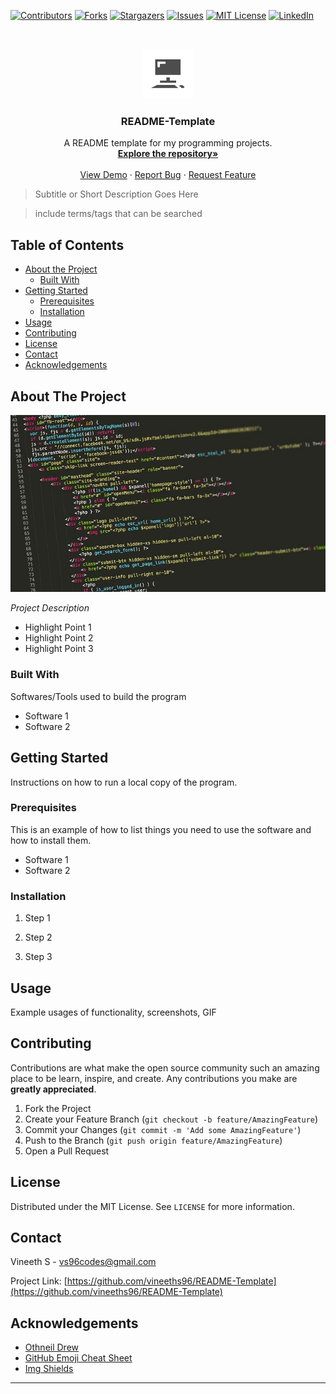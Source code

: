 [![Contributors][contributors-shield]][contributors-url] [![Forks][forks-shield]][forks-url] [![Stargazers][stars-shield]][stars-url] [![Issues][issues-shield]][issues-url] [![MIT License][license-shield]][license-url] [![LinkedIn][linkedin-shield]][linkedin-url]

<!-- PROJECT LOGO -->
<br />

<p align="center">
  <a href="https://github.com/othneildrew/Best-README-Template">
    <img src="images/logo.svg" alt="Logo" width="80" height="80">
  </a>
  <h3 align="center">README-Template</h3>
  <p align="center">
    A README template for my programming projects.
    <br />
    <a href=https://github.com/vineeths96/README-Template><strong>Explore the repository»</strong></a>
    <br />
    <br />
    <a href=https://github.com/vineeths96/README-Template>View Demo</a>
    ·
    <a href=https://github.com/vineeths96/README-Template>Report Bug</a>
    ·
    <a href=https://github.com/vineeths96/README-Template>Request Feature</a>
  </p>

</p>

> Subtitle or Short Description Goes Here

> include terms/tags that can be searched

<!-- TABLE OF CONTENTS -->
## Table of Contents

* [About the Project](#about-the-project)
  * [Built With](#built-with)
* [Getting Started](#getting-started)
  * [Prerequisites](#prerequisites)
  * [Installation](#installation)
* [Usage](#usage)
* [Contributing](#contributing)
* [License](#license)
* [Contact](#contact)
* [Acknowledgements](#acknowledgements)



<!-- ABOUT THE PROJECT -->
## About The Project

[![Product Name Screen Shot][product-screenshot]](https://example.com)

*Project Description*

* Highlight Point 1
* Highlight Point 2
* Highlight Point 3

### Built With
Softwares/Tools used to build the program
* Software 1
* Software 2



<!-- GETTING STARTED -->
## Getting Started

Instructions on how to run a local copy of the program.

### Prerequisites

This is an example of how to list things you need to use the software and how to install them.
* Software 1
* Software 2

### Installation

1. Step 1
2. Step 2

3. Step 3



<!-- USAGE EXAMPLES -->
## Usage

Example usages of functionality, screenshots, GIF



<!-- CONTRIBUTING -->

## Contributing

Contributions are what make the open source community such an amazing place to be learn, inspire, and create. Any contributions you make are **greatly appreciated**.

1. Fork the Project
2. Create your Feature Branch (`git checkout -b feature/AmazingFeature`)
3. Commit your Changes (`git commit -m 'Add some AmazingFeature'`)
4. Push to the Branch (`git push origin feature/AmazingFeature`)
5. Open a Pull Request



<!-- LICENSE -->
## License

Distributed under the MIT License. See `LICENSE` for more information.



<!-- CONTACT -->
## Contact

Vineeth S  - vs96codes@gmail.com

Project Link: [https://github.com/vineeths96/README-Template](https://github.com/vineeths96/README-Template)



<!-- ACKNOWLEDGEMENTS -->
## Acknowledgements

* [Othneil Drew](https://github.com/othneildrew)
* [GitHub Emoji Cheat Sheet](https://www.webpagefx.com/tools/emoji-cheat-sheet)
* [Img Shields](https://shields.io)



<!-- MARKDOWN LINKS & IMAGES -->
<!-- https://www.markdownguide.org/basic-syntax/#reference-style-links -->
[contributors-shield]: https://img.shields.io/github/contributors/vineeths96/README-Template.svg?style=flat-square
[contributors-url]: https://github.com/vineeths96/README-Template/graphs/contributors
[forks-shield]: https://img.shields.io/github/forks/vineeths96/README-Template.svg?style=flat-square
[forks-url]: https://github.com/vineeths96/README-Template/network/members
[stars-shield]: https://img.shields.io/github/stars/vineeths96/README-Template.svg?style=flat-square
[stars-url]: https://github.com/vineeths96/README-Template/stargazers
[issues-shield]: https://img.shields.io/github/issues/vineeths96/README-Template.svg?style=flat-square
[issues-url]: https://github.com/vineeths96/README-Template/issues
[license-shield]: https://img.shields.io/badge/License-MIT-yellow.svg
[license-url]: https://github.com/vineeths96/README-Template/blob/master/LICENSE
[linkedin-shield]: https://img.shields.io/badge/-LinkedIn-black.svg?style=flat-square&logo=linkedin&colorB=555
[linkedin-url]: https://linkedin.com/in/vineeths
[product-screenshot]: images/screenshot.jpg

---

